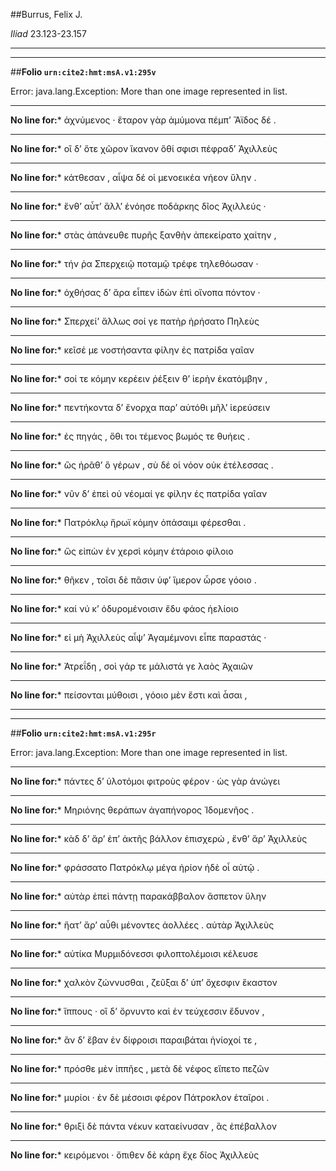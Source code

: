 ##Burrus, Felix J.

*Iliad* 23.123-23.157

---

---

##**Folio `urn:cite2:hmt:msA.v1:295v`**



Error: java.lang.Exception: More than one image represented in list.

--- 

 **No line for:*** ἀχνύμενος · ἕταρον γὰρ ἀμύμονα πέμπʼ Ἄϊδος δέ .

--- 

 **No line for:*** οἳ δʼ ὅτε χῶρον ἵκανον ὅθί σφισι πέφραδʼ Ἀχιλλεὺς

--- 

 **No line for:*** κάτθεσαν , αἶψα δέ οἱ μενοεικέα νήεον ὕλην .

--- 

 **No line for:*** ἔνθʼ αὖτʼ ἄλλʼ ἐνόησε ποδάρκης δῖος Ἀχιλλεύς ·

--- 

 **No line for:*** στὰς ἀπάνευθε πυρῆς ξανθὴν ἀπεκείρατο χαίτην ,

--- 

 **No line for:*** τήν ῥα Σπερχειῷ ποταμῷ τρέφε τηλεθόωσαν ·

--- 

 **No line for:*** ὀχθήσας δʼ ἄρα εἶπεν ἰδὼν ἐπὶ οἴνοπα πόντον ·

--- 

 **No line for:*** Σπερχείʼ ἄλλως σοί γε πατὴρ ἠρήσατο Πηλεὺς

--- 

 **No line for:*** κεῖσέ με νοστήσαντα φίλην ἐς πατρίδα γαῖαν

--- 

 **No line for:*** σοί τε κόμην κερέειν ῥέξειν θʼ ἱερὴν ἑκατόμβην ,

--- 

 **No line for:*** πεντήκοντα δʼ ἔνορχα παρʼ αὐτόθι μῆλʼ ἱερεύσειν

--- 

 **No line for:*** ἐς πηγάς , ὅθι τοι τέμενος βωμός τε θυήεις .

--- 

 **No line for:*** ὣς ἠρᾶθʼ ὃ γέρων , σὺ δέ οἱ νόον οὐκ ἐτέλεσσας .

--- 

 **No line for:*** νῦν δʼ ἐπεὶ οὐ νέομαί γε φίλην ἐς πατρίδα γαῖαν

--- 

 **No line for:*** Πατρόκλῳ ἥρωϊ κόμην ὀπάσαιμι φέρεσθαι .

--- 

 **No line for:*** ὣς εἰπὼν ἐν χερσὶ κόμην ἑτάροιο φίλοιο

--- 

 **No line for:*** θῆκεν , τοῖσι δὲ πᾶσιν ὑφʼ ἵμερον ὦρσε γόοιο .

--- 

 **No line for:*** καί νύ κʼ ὀδυρομένοισιν ἔδυ φάος ἠελίοιο

--- 

 **No line for:*** εἰ μὴ Ἀχιλλεὺς αἶψʼ Ἀγαμέμνονι εἶπε παραστάς ·

--- 

 **No line for:*** Ἀτρεΐδη , σοὶ γάρ τε μάλιστά γε λαὸς Ἀχαιῶν

--- 

 **No line for:*** πείσονται μύθοισι , γόοιο μὲν ἔστι καὶ ἆσαι ,

---

---

##**Folio `urn:cite2:hmt:msA.v1:295r`**



Error: java.lang.Exception: More than one image represented in list.

--- 

 **No line for:*** πάντες δʼ ὑλοτόμοι φιτροὺς φέρον · ὡς γὰρ ἀνώγει

--- 

 **No line for:*** Μηριόνης θεράπων ἀγαπήνορος Ἰδομενῆος .

--- 

 **No line for:*** κὰδ δʼ ἄρʼ ἐπʼ ἀκτῆς βάλλον ἐπισχερώ , ἔνθʼ ἄρʼ Ἀχιλλεὺς

--- 

 **No line for:*** φράσσατο Πατρόκλῳ μέγα ἠρίον ἠδὲ οἷ αὐτῷ .

--- 

 **No line for:*** αὐτὰρ ἐπεὶ πάντῃ παρακάββαλον ἄσπετον ὕλην

--- 

 **No line for:*** ἥατʼ ἄρʼ αὖθι μένοντες ἀολλέες . αὐτὰρ Ἀχιλλεὺς

--- 

 **No line for:*** αὐτίκα Μυρμιδόνεσσι φιλοπτολέμοισι κέλευσε

--- 

 **No line for:*** χαλκὸν ζώννυσθαι , ζεῦξαι δʼ ὑπʼ ὄχεσφιν ἕκαστον

--- 

 **No line for:*** ἵππους · οἳ δʼ ὄρνυντο καὶ ἐν τεύχεσσιν ἔδυνον ,

--- 

 **No line for:*** ἂν δʼ ἔβαν ἐν δίφροισι παραιβάται ἡνίοχοί τε ,

--- 

 **No line for:*** πρόσθε μὲν ἱππῆες , μετὰ δὲ νέφος εἵπετο πεζῶν

--- 

 **No line for:*** μυρίοι · ἐν δὲ μέσοισι φέρον Πάτροκλον ἑταῖροι .

--- 

 **No line for:*** θριξὶ δὲ πάντα νέκυν καταείνυσαν , ἃς ἐπέβαλλον

--- 

 **No line for:*** κειρόμενοι · ὄπιθεν δὲ κάρη ἔχε δῖος Ἀχιλλεὺς